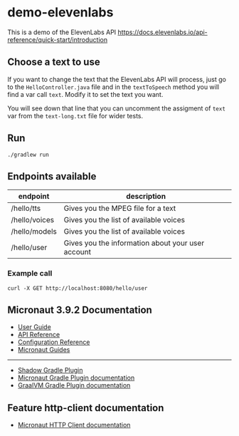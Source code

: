 # demo-elevenlabs
This is a demo of the ElevenLabs API https://docs.elevenlabs.io/api-reference/quick-start/introduction

## Choose a text to use
If you want to change the text that the ElevenLabs API will process, just go to the `HelloController.java` file and in the `textToSpeech` method you will find a var call `text`. Modify it to set the text you want.

You will see down that line that you can uncomment the assigment of `text` var from the `text-long.txt` file for wider tests.

## Run
```shell
./gradlew run
```

## Endpoints available
|endpoint|description|
|--------|-----------|
|/hello/tts|Gives you the MPEG file for a text|
|/hello/voices|Gives you the list of available voices|
|/hello/models|Gives you the list of available voices|
|/hello/user|Gives you the information about your user account|

### Example call
```shell
curl -X GET http://localhost:8080/hello/user
```

## Micronaut 3.9.2 Documentation

- [User Guide](https://docs.micronaut.io/3.9.2/guide/index.html)
- [API Reference](https://docs.micronaut.io/3.9.2/api/index.html)
- [Configuration Reference](https://docs.micronaut.io/3.9.2/guide/configurationreference.html)
- [Micronaut Guides](https://guides.micronaut.io/index.html)
---

- [Shadow Gradle Plugin](https://plugins.gradle.org/plugin/com.github.johnrengelman.shadow)
- [Micronaut Gradle Plugin documentation](https://micronaut-projects.github.io/micronaut-gradle-plugin/latest/)
- [GraalVM Gradle Plugin documentation](https://graalvm.github.io/native-build-tools/latest/gradle-plugin.html)
## Feature http-client documentation

- [Micronaut HTTP Client documentation](https://docs.micronaut.io/latest/guide/index.html#httpClient)


